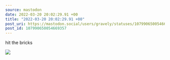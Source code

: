 ```yaml
---
source: mastodon
date: 2022-03-20 20:02:29.91 +00
title: "2022-03-20 20:02:29.91 +00"
post_uri: https://mastodon.social/users/gravely/statuses/107990650054669357
post_id: 107990650054669357
---
```

hit the bricks


![](/images/107990650014349576.jpg)

